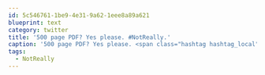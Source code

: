 ```yaml
---
id: 5c546761-1be9-4e31-9a62-1eee8a89a621
blueprint: text
category: twitter
title: '500 page PDF? Yes please. #NotReally.'
caption: '500 page PDF? Yes please. <span class="hashtag hashtag_local">#<a href="http://tweettemp.darylchymko.ca/?tag=notreally">NotReally</a>.'
tags:
  - NotReally
---
```

